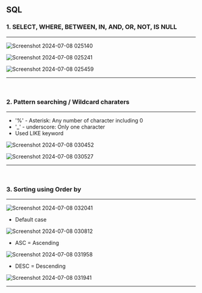 ## SQL 



### 1. SELECT, WHERE, BETWEEN, IN, AND, OR, NOT, IS NULL

<hr>

![Screenshot 2024-07-08 025140](https://github.com/Mehul237/Core-Subjects/assets/117193057/b5acc430-853e-4c9f-817f-9b999c1b4934)

![Screenshot 2024-07-08 025241](https://github.com/Mehul237/Core-Subjects/assets/117193057/78c7a229-65a3-4986-87eb-6a38dd3bd873)

![Screenshot 2024-07-08 025459](https://github.com/Mehul237/Core-Subjects/assets/117193057/42511d6c-7ab2-46f1-81f1-ce8aeeee6f29)

<hr>
<br>

### 2. Pattern searching / Wildcard charaters

<hr>

- '%' - Asterisk: Any number of character including 0
- '_' - underscore: Only one character
- Used LIKE keyword

![Screenshot 2024-07-08 030452](https://github.com/Mehul237/Core-Subjects/assets/117193057/f69d1e27-3acb-4e1a-9eaa-776c2a6bc68b)

![Screenshot 2024-07-08 030527](https://github.com/Mehul237/Core-Subjects/assets/117193057/59cfc7d8-6945-4170-a0eb-1814d8bcea0d)

<hr>
<br>

### 3. Sorting using Order by

<hr>

![Screenshot 2024-07-08 032041](https://github.com/Mehul237/Core-Subjects/assets/117193057/61074720-3770-46e2-9ca2-9f738c7e5f64)

- Default case

![Screenshot 2024-07-08 030812](https://github.com/Mehul237/Core-Subjects/assets/117193057/755a200a-7f7b-4217-b90a-2a035bf20d76)

-  ASC = Ascending

![Screenshot 2024-07-08 031958](https://github.com/Mehul237/Core-Subjects/assets/117193057/59e9bce6-8937-45e7-ad8c-ba609427841d)

-  DESC = Descending

![Screenshot 2024-07-08 031941](https://github.com/Mehul237/Core-Subjects/assets/117193057/11ae4497-0388-4594-8e6e-1e1c0354bf0e)

<hr>
<br>
